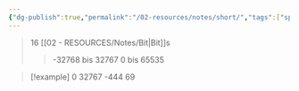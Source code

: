 ```yaml
---
{"dg-publish":true,"permalink":"/02-resources/notes/short/","tags":["speicher","code"],"updated":"2024-08-25T23:26:30.000+02:00"}
---
```


>16 [[02 - RESOURCES/Notes/Bit\|Bit]]s
>>-32768 bis 32767
>>0 bis 65535

>[!example] 
>0
>32767
>-444
>69



